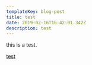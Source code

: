 ```yaml
---
templateKey: blog-post
title: test
date: 2019-02-16T16:42:01.342Z
description: test
---
```

this is a test.



[test](/map/?layer=Advisory&feature=3)
